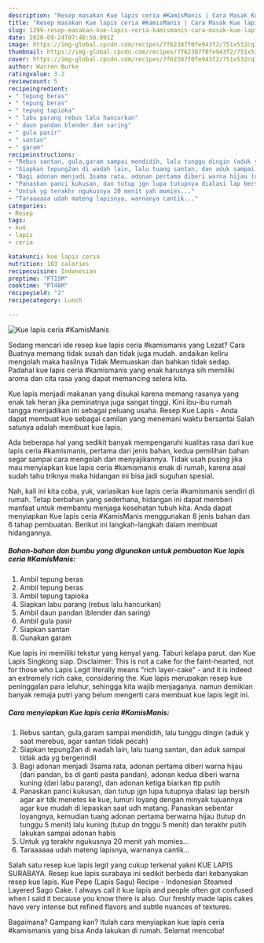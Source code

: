 ```yaml
---
description: "Resep masakan Kue lapis ceria #KamisManis | Cara Masak Kue lapis ceria #KamisManis Yang Sedap"
title: "Resep masakan Kue lapis ceria #KamisManis | Cara Masak Kue lapis ceria #KamisManis Yang Sedap"
slug: 1299-resep-masakan-kue-lapis-ceria-kamismanis-cara-masak-kue-lapis-ceria-kamismanis-yang-sedap
date: 2020-09-24T07:40:50.091Z
image: https://img-global.cpcdn.com/recipes/7f62387f0fe943f2/751x532cq70/kue-lapis-ceria-kamismanis-foto-resep-utama.jpg
thumbnail: https://img-global.cpcdn.com/recipes/7f62387f0fe943f2/751x532cq70/kue-lapis-ceria-kamismanis-foto-resep-utama.jpg
cover: https://img-global.cpcdn.com/recipes/7f62387f0fe943f2/751x532cq70/kue-lapis-ceria-kamismanis-foto-resep-utama.jpg
author: Warren Burke
ratingvalue: 3.2
reviewcount: 5
recipeingredient:
- " tepung beras"
- " tepung beras"
- " tepung tapioka"
- " labu parang rebus lalu hancurkan"
- " daun pandan blender dan saring"
- " gula pasir"
- " santan"
- " garam"
recipeinstructions:
- "Rebus santan, gula,garam sampai mendidih, lalu tunggu dingin (aduk y saat merebus, agar santan tidak pecah)"
- "Siapkan tepung2an di wadah lain, lalu tuang santan, dan aduk sampai tidak ada yg bergerindil"
- "Bagi adonan menjadi 3sama rata, adonan pertama diberi warna hijau (dari pandan, bs di ganti pasta pandan), adonan kedua diberi warna kuning (dari labu parang), dan adonan ketiga biarkan ttp putih"
- "Panaskan panci kukusan, dan tutup jgn lupa tutupnya dialasi lap bersih agar air tdk menetes ke kue, lumuri loyang dengan minyak tujuannya agar kue mudah di lepaskan saat udh matang. Panaskan sebentar loyangnya, kemudian tuang adonan pertama berwarna hijau (tutup dn tunggu 5 menit) lalu kuning (tutup dn tnggu 5 menit) dan terakhr putih lakukan sampai adonan habis"
- "Untuk yg terakhr ngukusnya 20 menit yah momies..."
- "Taraaaaaa udah mateng lapisnya, warnanya cantik..."
categories:
- Resep
tags:
- kue
- lapis
- ceria

katakunci: kue lapis ceria 
nutrition: 103 calories
recipecuisine: Indonesian
preptime: "PT15M"
cooktime: "PT46M"
recipeyield: "2"
recipecategory: Lunch

---
```



![Kue lapis ceria #KamisManis](https://img-global.cpcdn.com/recipes/7f62387f0fe943f2/751x532cq70/kue-lapis-ceria-kamismanis-foto-resep-utama.jpg)

Sedang mencari ide resep kue lapis ceria #kamismanis yang Lezat? Cara Buatnya memang tidak susah dan tidak juga mudah. andaikan keliru mengolah maka hasilnya Tidak Memuaskan dan bahkan tidak sedap. Padahal kue lapis ceria #kamismanis yang enak harusnya sih memiliki aroma dan cita rasa yang dapat memancing selera kita.

Kue lapis menjadi makanan yang disukai karena memang rasanya yang enak tak heran jika peminatnya juga sangat tinggi. Kini ibu-ibu rumah tangga menjadikan ini sebagai peluang usaha. Resep Kue Lapis - Anda dapat membuat kue sebagai camilan yang menemani waktu bersantai Salah satunya adalah membuat kue lapis.

Ada beberapa hal yang sedikit banyak mempengaruhi kualitas rasa dari kue lapis ceria #kamismanis, pertama dari jenis bahan, kedua pemilihan bahan segar sampai cara mengolah dan menyajikannya. Tidak usah pusing jika mau menyiapkan kue lapis ceria #kamismanis enak di rumah, karena asal sudah tahu triknya maka hidangan ini bisa jadi suguhan spesial.


Nah, kali ini kita coba, yuk, variasikan kue lapis ceria #kamismanis sendiri di rumah. Tetap berbahan yang sederhana, hidangan ini dapat memberi manfaat untuk membantu menjaga kesehatan tubuh kita. Anda dapat menyiapkan Kue lapis ceria #KamisManis menggunakan 8 jenis bahan dan 6 tahap pembuatan. Berikut ini langkah-langkah dalam membuat hidangannya.

<!--inarticleads1-->

##### Bahan-bahan dan bumbu yang digunakan untuk pembuatan Kue lapis ceria #KamisManis:

1. Ambil  tepung beras
1. Ambil  tepung beras
1. Ambil  tepung tapioka
1. Siapkan  labu parang (rebus lalu hancurkan)
1. Ambil  daun pandan (blender dan saring)
1. Ambil  gula pasir
1. Siapkan  santan
1. Gunakan  garam


Kue lapis ini memiliki tekstur yang kenyal yang. Taburi kelapa parut. dan Kue Lapis Singkong siap. Disclaimer: This is not a cake for the faint-hearted, not for those who Lapis Legit literally means &#34;rich layer-cake&#34; - and it is indeed an extremely rich cake, considering the. Kue lapis merupakan resep kue peninggalan para leluhur, sehingga kita wajib menjaganya. namun demikian banyak remaja putri yang belum mengerti cara membuat kue lapis legit ini. 

<!--inarticleads2-->

##### Cara menyiapkan Kue lapis ceria #KamisManis:

1. Rebus santan, gula,garam sampai mendidih, lalu tunggu dingin (aduk y saat merebus, agar santan tidak pecah)
1. Siapkan tepung2an di wadah lain, lalu tuang santan, dan aduk sampai tidak ada yg bergerindil
1. Bagi adonan menjadi 3sama rata, adonan pertama diberi warna hijau (dari pandan, bs di ganti pasta pandan), adonan kedua diberi warna kuning (dari labu parang), dan adonan ketiga biarkan ttp putih
1. Panaskan panci kukusan, dan tutup jgn lupa tutupnya dialasi lap bersih agar air tdk menetes ke kue, lumuri loyang dengan minyak tujuannya agar kue mudah di lepaskan saat udh matang. Panaskan sebentar loyangnya, kemudian tuang adonan pertama berwarna hijau (tutup dn tunggu 5 menit) lalu kuning (tutup dn tnggu 5 menit) dan terakhr putih lakukan sampai adonan habis
1. Untuk yg terakhr ngukusnya 20 menit yah momies...
1. Taraaaaaa udah mateng lapisnya, warnanya cantik...


Salah satu resep kue lapis legit yang cukup terkenal yakni KUE LAPIS SURABAYA. Resep kue lapis surabaya ini sedikit berbeda dari kebanyakan resep kue lapis. Kue Pepe (Lapis Sagu) Recipe - Indonesian Steamed Layered Sago Cake. I always call it kue lapis and people often got confused when I said it because you know there is also. Our freshly made lapis cakes have very intense but refined flavors and subtle nuances of textures. 

Bagaimana? Gampang kan? Itulah cara menyiapkan kue lapis ceria #kamismanis yang bisa Anda lakukan di rumah. Selamat mencoba!
